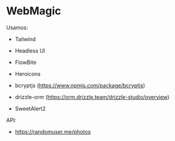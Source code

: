 # WebMagic

Usamos:

- Tailwind

- Headless UI

- FlowBite

- Heroicons

- bcryptjs (https://www.npmjs.com/package/bcryptjs)

- drizzle-orm (https://orm.drizzle.team/drizzle-studio/overview)

- SweetAlert2

API:

- https://randomuser.me/photos
